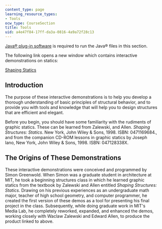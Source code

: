 ```yaml
---
content_type: page
learning_resource_types:
- Tools
ocw_type: CourseSection
title: Tools
uid: a4e47f84-17ff-da3a-0816-4a9a72f28c13
---
```


[Java® plug-in software](http://java.sun.com/products/plugin/) is required to run the Java® files in this section.

The following link opens a new window which contains interactive demonstrations on statics:

[Shaping Statics](/ans7870/4/4.461/f04/module/Start.html)

Introduction
------------

The purpose of these interactive demonstrations is to help you develop a thorough understanding of basic principles of structural behavior, and to provide you with tools and knowledge that will help you to design structures that are efficient and elegant.

Before you begin, you should have some familiarity with the rudiments of graphic statics. These can be learned from Zalewski, and Allen. _Shaping Structures: Statics_. New York, John Wiley & Sons, 1998. ISBN: 0471169684., and from the companion CD-ROM lessons in graphic statics by Joseph Iano, New York, John Wiley & Sons, 1998. ISBN: 047128338X.

The Origins of These Demonstrations
-----------------------------------

These interactive demonstrations were conceived and programmed by Simon Greenwold. When Simon was a graduate student in architecture at MIT, he took a beginning structures class in which he learned graphic statics from the textbook by Zalewski and Allen entitled _Shaping Structures: Statics_. Drawing on his previous experiences as an undergraduate math major, teacher of high school geometry, and computer programmer, he created the first version of these demos as a tool for presenting his final project in the class. Subsequently, while doing graduate work in MIT's Media Lab, he completely reworked, expanded, and enhanced the demos, working closely with Waclaw Zalewski and Edward Allen, to produce the product linked to above.